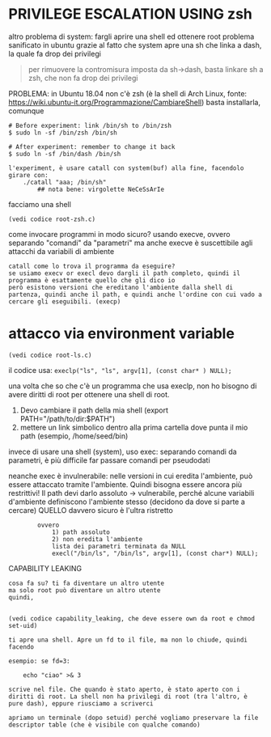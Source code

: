 # PRIVILEGE ESCALATION USING zsh
altro problema di system: fargli aprire una shell ed ottenere root
	problema sanificato in ubuntu grazie al fatto che system apre una sh che linka a dash, la quale fa drop dei privilegi

> per rimuovere la contromisura imposta da sh->dash, basta linkare sh a zsh, che non fa drop dei privilegi

PROBLEMA: in Ubuntu 18.04 non c'è zsh (è la shell di Arch Linux, fonte: https://wiki.ubuntu-it.org/Programmazione/CambiareShell)
	basta installarla, comunque

	# Before experiment: link /bin/sh to /bin/zsh
	$ sudo ln -sf /bin/zsh /bin/sh

	# After experiment: remember to change it back
	$ sudo ln -sf /bin/dash /bin/sh

	l'experiment, è usare catall con system(buf) alla fine, facendolo girare con:
		./catall "aaa; /bin/sh"
			## nota bene: virgolette NeCeSsArIe


facciamo una shell

	(vedi codice root-zsh.c)


come invocare programmi in modo sicuro?
	usando execve, ovvero separando "comandi" da "parametri"
		ma anche execve è suscettibile agli attacchi da variabili di ambiente

	catall come lo trova il programma da eseguire?
	se usiamo execv or execl devo dargli il path completo, quindi il programma è esattamente quello che gli dico io
	però esistono versioni che ereditano l'ambiente dalla shell di partenza, quindi anche il path, e quindi anche l'ordine con cui vado a cercare gli eseguibili. (execp)

# attacco via environment variable
	(vedi codice root-ls.c)
il codice usa:
	```execlp("ls", "ls", argv[1], (const char* ) NULL);```

una volta che so che c'è un programma che usa execlp, non ho bisogno di avere diritti di root per ottenere una shell di root.

1) Devo cambiare il path della mia shell (export PATH="/path/to/dir:$PATH")
2) mettere un link simbolico dentro alla prima cartella dove punta il mio path (esempio, /home/seed/bin)



invece di usare una shell (system), uso exec: separando comandi da parametri, è più difficile far passare comandi per pseudodati

neanche exec è invulnerabile:
	nelle versioni in cui eredita l'ambiente, può essere attaccato tramite l'ambiente. Quindi bisogna essere ancora più restrittivi!
		Il path devi darlo assoluto -> vulnerabile, perché alcune variabili d'ambiente definiscono l'ambiente stesso (decidono da dove si parte a cercare)
			QUELLO davvero sicuro è l'ultra ristretto

			ovvero
				1) path assoluto
				2) non eredita l'ambiente
				lista dei parametri terminata da NULL
				execl("/bin/ls", "/bin/ls", argv[1], (const char*) NULL);



CAPABILITY LEAKING

	cosa fa su? ti fa diventare un altro utente
	ma solo root può diventare un altro utente
	quindi, 


	(vedi codice capability_leaking, che deve essere own da root e chmod set-uid)

	ti apre una shell. Apre un fd to il file, ma non lo chiude, quindi facendo

	esempio: se fd=3:

		echo "ciao" >& 3

	scrive nel file. Che quando è stato aperto, è stato aperto con i diritti di root. La shell non ha privilegi di root (tra l'altro, è pure dash), eppure riusciamo a scriverci

	apriamo un terminale (dopo setuid) perché vogliamo preservare la file descriptor table (che è visibile con qualche comando)
